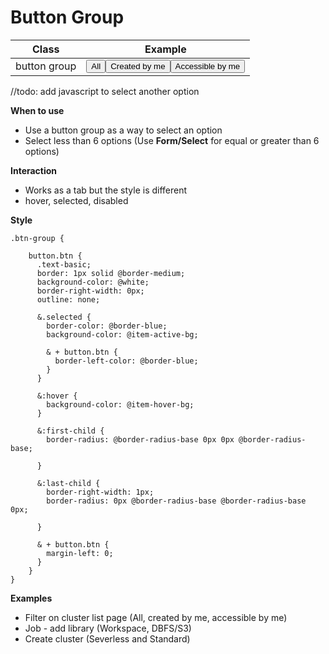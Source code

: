 # Button Group

| Class | Example |
| -- | -- | 
| button group |<div class="db"><div class="btn-group"><button class="btn">All</button><button class="btn">Created by me</button><button class="btn selected">Accessible by me</button></div>|

//todo: add javascript to select another option

**When to use**

* Use a button group as a way to select an option
* Select less than 6 options \(Use **Form/Select** for equal or greater than 6 options\)

**Interaction**

* Works as a tab but the style is different
* hover, selected, disabled

**Style**

```less
.btn-group {
    
    button.btn {
      .text-basic;
      border: 1px solid @border-medium;
      background-color: @white;
      border-right-width: 0px;
      outline: none;

      &.selected {
        border-color: @border-blue;
        background-color: @item-active-bg;

        & + button.btn {
          border-left-color: @border-blue;
        }
      }

      &:hover {
        background-color: @item-hover-bg;
      }

      &:first-child {
        border-radius: @border-radius-base 0px 0px @border-radius-base;
      
      }

      &:last-child {
        border-right-width: 1px;
        border-radius: 0px @border-radius-base @border-radius-base 0px;
      
      }

      & + button.btn {
        margin-left: 0;
      }
    }
}
```

**Examples**

* Filter on cluster list page \(All, created by me, accessible by me\)
* Job - add library \(Workspace, DBFS/S3\)
* Create cluster \(Severless and Standard\)




